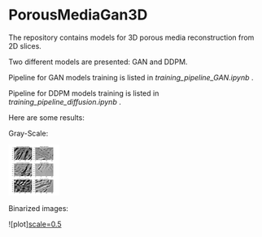 # PorousMediaGan3D
The repository contains models for 3D porous media reconstruction from 2D slices.

Two different models are presented: GAN and DDPM.

Pipeline for GAN models training is listed in *training_pipeline_GAN.ipynb* .

Pipeline for DDPM models training is listed in *training_pipeline_diffusion.ipynb* .

Here are some results:

Gray-Scale:

<img src="https://github.com/AlexeyOlkhovikov/PorousMediaGan3D/blob/main/pics/gray-scale.png" width="100" height="100">

Binarized images:

![plot][scale=0.5](./pics/binary.png)

